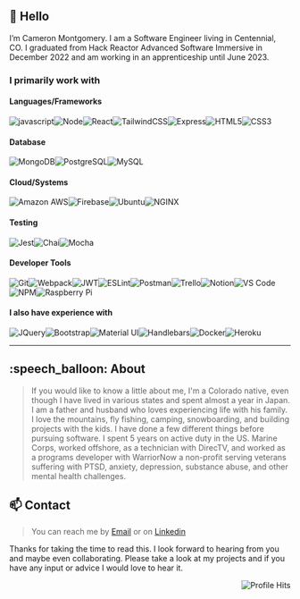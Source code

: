 <h2>👋 Hello</h2>
I’m Cameron Montgomery. I am a Software Engineer living in Centennial, CO. I graduated from Hack Reactor Advanced Software Immersive in December 2022 and am working in an apprenticeship until June 2023.

### I primarily work with

<h4>Languages/Frameworks</h4>

<img src="https://img.shields.io/badge/JavaScript-323330?style=for-the-badge&logo=javascript&logoColor=F7DF1E" alt="javascript"/><img src="https://img.shields.io/badge/Node.js-339933?style=for-the-badge&logo=nodedotjs&logoColor=white" alt="Node"/><img src="https://img.shields.io/badge/React-20232A?style=for-the-badge&logo=react&logoColor=61DAFB" alt="React"/><img src="https://img.shields.io/badge/Tailwind_CSS-38B2AC?style=for-the-badge&logo=tailwind-css&logoColor=white" alt="TailwindCSS"/><img src="https://img.shields.io/badge/Express.js-000000?style=for-the-badge&logo=express&logoColor=white" alt="Express"/><img src="https://img.shields.io/badge/HTML5-E34F26?style=for-the-badge&logo=html5&logoColor=white" alt="HTML5"/><img src="https://img.shields.io/badge/CSS3-1572B6?style=for-the-badge&logo=css3&logoColor=white" alt="CSS3"/>

<h4>Database</h4>

<img src="https://img.shields.io/badge/MongoDB-4EA94B?style=for-the-badge&logo=mongodb&logoColor=white" alt="MongoDB"/><img src="https://img.shields.io/badge/PostgreSQL-316192?style=for-the-badge&logo=postgresql&logoColor=white" alt="PostgreSQL"/><img src="https://img.shields.io/badge/MySQL-005C84?style=for-the-badge&logo=mysql&logoColor=white" alt="MySQL"/>

<h4>Cloud/Systems</h4>

<img src="https://img.shields.io/badge/Amazon_AWS-FF9900?style=for-the-badge&logo=amazonaws&logoColor=white" alt="Amazon AWS"/><img src="https://img.shields.io/badge/firebase-ffca28?style=for-the-badge&logo=firebase&logoColor=black" alt="Firebase"/><img src="https://img.shields.io/badge/Ubuntu-E95420?style=for-the-badge&logo=ubuntu&logoColor=white" alt="Ubuntu"/><img src="https://img.shields.io/badge/Nginx-009639?style=for-the-badge&logo=nginx&logoColor=white" alt="NGINX"/>

<h4>Testing</h4>

<img src="https://img.shields.io/badge/Jest-C21325?style=for-the-badge&logo=jest&logoColor=white" alt="Jest"/><img src="https://img.shields.io/badge/chai-A30701?style=for-the-badge&logo=chai&logoColor=white" alt="Chai"/><img src="https://img.shields.io/badge/Mocha-8D6748?style=for-the-badge&logo=Mocha&logoColor=white" alt="Mocha"/>

<h4>Developer Tools</h4>

<img src="https://img.shields.io/badge/GIT-E44C30?style=for-the-badge&logo=git&logoColor=white" alt="Git"/><img src="https://img.shields.io/badge/Webpack-8DD6F9?style=for-the-badge&logo=Webpack&logoColor=white" alt="Webpack"/><img src="https://img.shields.io/badge/JWT-000000?style=for-the-badge&logo=JSON%20web%20tokens&logoColor=white" alt="JWT"/><img src="https://img.shields.io/badge/eslint-3A33D1?style=for-the-badge&logo=eslint&logoColor=white" alt="ESLint"/><img src="https://img.shields.io/badge/Postman-FF6C37?style=for-the-badge&logo=Postman&logoColor=white" alt="Postman"/><img src="https://img.shields.io/badge/Trello-0052CC?style=for-the-badge&logo=trello&logoColor=white" alt="Trello"/><img src="https://img.shields.io/badge/Notion-000000?style=for-the-badge&logo=notion&logoColor=white" alt="Notion"/><img src="https://img.shields.io/badge/VSCode-0078D4?style=for-the-badge&logo=visual%20studio%20code&logoColor=white" alt="VS Code"/><img src="https://img.shields.io/badge/npm-CB3837?style=for-the-badge&logo=npm&logoColor=white" alt="NPM"/><img src="https://img.shields.io/badge/Raspberry%20Pi-A22846?style=for-the-badge&logo=Raspberry%20Pi&logoColor=white" alt="Raspberry Pi"/>

<h4>I also have experience with</h4>

<img src="https://img.shields.io/badge/jQuery-0769AD?style=for-the-badge&logo=jquery&logoColor=white" alt="JQuery"/><img src="https://img.shields.io/badge/Bootstrap-563D7C?style=for-the-badge&logo=bootstrap&logoColor=white" alt="Bootstrap"/><img src="https://img.shields.io/badge/Material%20UI-007FFF?style=for-the-badge&logo=mui&logoColor=white" alt="Material UI"/><img src="https://img.shields.io/badge/Handlebars.js-f0772b?style=for-the-badge&logo=handlebarsdotjs&logoColor=black" alt="Handlebars"/><img src="https://img.shields.io/badge/Docker-2CA5E0?style=for-the-badge&logo=docker&logoColor=white" alt="Docker"/><img src="https://img.shields.io/badge/Heroku-430098?style=for-the-badge&logo=heroku&logoColor=white" alt="Heroku"/>

<hr>

<h2>:speech_balloon: About</h2> 

>If you would like to know a little about me, I'm a Colorado native, even though I have lived in various states and spent almost a year in Japan. I am a father and husband who loves experiencing life with his family. I love the mountains, fly fishing, camping, snowboarding, and building projects with the
kids. I have done a few different things before pursuing software. I spent 5 years on active duty in the US. Marine Corps, worked offshore, as a technician with DirecTV, and worked as a programs developer with WarriorNow a non-profit serving veterans suffering with PTSD, anxiety, depression, substance abuse, and other mental health challenges. 

<h2>📫 Contact</h2> 

>You can reach me by [Email](jc.montgomery0102@gmail.com) or on [Linkedin](https://www.linkedin.com/in/jcameronmontgomery/)

Thanks for taking the time to read this. I look forward to hearing from you and maybe even collaborating. Please take a look at my projects and if you have any input or advice I would love to hear it.

<img src="https://hits.seeyoufarm.com/api/count/incr/badge.svg?url=https%3A%2F%2Fgithub.com%2F{username}1212%2Fhit-counter" alt="Profile Hits" align="right"/>
